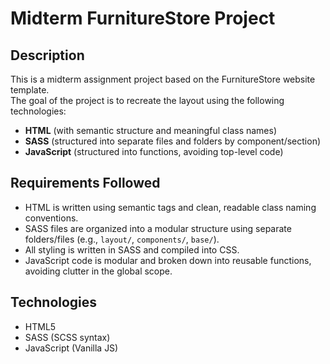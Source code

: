# Midterm FurnitureStore Project

## Description

This is a midterm assignment project based on the FurnitureStore website template.  
The goal of the project is to recreate the layout using the following technologies:

- **HTML** (with semantic structure and meaningful class names)
- **SASS** (structured into separate files and folders by component/section)
- **JavaScript** (structured into functions, avoiding top-level code)

## Requirements Followed

- HTML is written using semantic tags and clean, readable class naming conventions.
- SASS files are organized into a modular structure using separate folders/files (e.g., `layout/`, `components/`, `base/`).
- All styling is written in SASS and compiled into CSS.
- JavaScript code is modular and broken down into reusable functions, avoiding clutter in the global scope.

## Technologies

- HTML5  
- SASS (SCSS syntax)  
- JavaScript (Vanilla JS)


